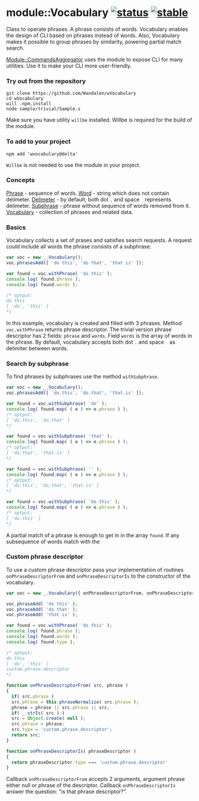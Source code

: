 
# module::Vocabulary  [![status](https://github.com/Wandalen/wVocabulary/workflows/publish/badge.svg)](https://github.com/Wandalen/wVocabulary/actions?query=workflow%3Apublish) [![stable](https://img.shields.io/badge/stability-stable-brightgreen.svg)](https://github.com/emersion/stability-badges#stable)

Class to operate phrases. A phrase consists of words. Vocabulary enables the design of CLI based on phrases instead of words. Also, Vocabulary makes it possible to group phrases by similarity, powering partial match search.

[Module::CommandsAggregator](https://github.com/Wandalen/wCommandsAggregator) uses the module to expose CLI for many utilities. Use it to make your CLI more user-friendly.

### Try out from the repository

```
git clone https://github.com/Wandalen/wVocabulary
cd wVocabulary
will .npm.install
node sample/trivial/Sample.s
```

Make sure you have utility `willbe` installed. Willbe is required for the build of the module.

### To add to your project
```
npm add 'wvocabulary@delta'
```

`Willbe` is not needed to use the module in your project.

### Concepts

[Phrase](./doc/concept/All.md#phrase) - sequence of words.
[Word](./doc/concept/All.md#word) - string which does not contain delimeter.
[Delimeter](./doc/concept/All.md#delimeter) - by default, both dot `.` and space ` ` represents delimeter.
[Subphrase](./doc/concept/All.md#subphrase) - phrase without sequence of words removed from it.
[Vocabulary](./doc/concept/All.md#vocabulary) - collection of phrases and related data.

<!-- xxx : qqq : duplicate in doc/* and make links working -->

### Basics

Vocabulary collects a set of prases and satisfies search requests. A request could include all words the phrase consists of a subphrase.

```js
var voc = new _.Vocabulary();
voc.phrasesAdd([ 'do this', 'do that', 'that is' ]);

var found = voc.withPhrase( 'do this' );
console.log( found.phrase );
console.log( found.words );

/* optput:
do this
[ 'do', 'this' ]
*/
```
In this example, vocabulary is created and filled with 3 phrases. Method `voc.withPhrase` returns phrase descriptor. The trivial version phrase descriptor has 2 fields: `phrase` and `words`. Field `words` is the array of words in the phrase. By default, vocabulary accepts both dot `.`  and space ` ` as delimiter between words.

### Search by subphrase

To find phrases by subphrases use the method `withSubphrase`.

```js
var voc = new _.Vocabulary();
voc.phrasesAdd([ 'do.this', 'do.that', 'that.is' ]);

var found = voc.withSubphrase( 'do' );
console.log( found.map( ( e ) => e.phrase ) );
/* optput:
[ 'do.this', 'do.that' ]
*/

var found = voc.withSubphrase( 'that' );
console.log( found.map( ( e ) => e.phrase ) );
/* optput:
[ 'do.that', 'that.is' ]
*/

var found = voc.withSubphrase( '' );
console.log( found.map( ( e ) => e.phrase ) );
/* optput:
[ 'do.this', 'do.that', 'that.is' ]
*/

var found = voc.withSubphrase( 'do.this' );
console.log( found.map( ( e ) => e.phrase ) );
/* optput:
[ 'do.this' ]
*/
```

A partial match of a phrase is enough to get in in the array `found`. If any subsequence of words match with the

### Custom phrase descriptor

To use a custom phrase descriptor pass your implementation of routines `onPhraseDescriptorFrom` and `onPhraseDescriptorIs` to the constructor of the vocabulary.

```js
var voc = new _.Vocabulary({ onPhraseDescriptorFrom, onPhraseDescriptorIs });

voc.phraseAdd( 'do this' );
voc.phraseAdd( 'do that' );
voc.phraseAdd( 'that is' );

var found = voc.withPhrase( 'do this' );
console.log( found.phrase );
console.log( found.words );
console.log( found.type );

/* optput:
do this
[ 'do', 'this' ]
custom.phrase.descriptor
*/

function onPhraseDescriptorFrom( src, phrase )
{
  if( src.phrase )
  src.phrase = this.phraseNormalize( src.phrase );
  phrase = phrase || src.phrase || src;
  if( _.strIs( src ) )
  src = Object.create( null );
  src.phrase = phrase;
  src.type = 'custom.phrase.descriptor';
  return src;
}

function onPhraseDescriptorIs( phraseDescriptor )
{
  return phraseDescriptor.type === 'custom.phrase.descriptor'
}
```

Callback `onPhraseDescriptorFrom` accepts 2 arguments, argument phrase either null or phrase of the descriptor. Callback `onPhraseDescriptorIs` answer the question: "is that phrase descriptor?".
